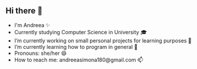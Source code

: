 ## Hi there 👋<br>
<ul>
  <li>I'm Andreea ✨</li>
  <li>Currently studying Computer Science in University 🎓</li>
  <li>I’m currently working on small personal projects for learning purposes 🔭</li>
  <li>I’m currently learning how to program in general 🌱</li>
  <li>Pronouns: she/her 😄</li>
  <li>How to reach me: andreeasimona180@gmail.com 📫</li>
</ul>
<!--
**Grigoras-Andreea/Grigoras-Andreea** is a ✨ _special_ ✨ repository because its `README.md` (this file) appears on your GitHub profile.

Here are some ideas to get you started:

- 🔭 I’m currently working on ...
- 🌱 I’m currently learning ...
- 👯 I’m looking to collaborate on ...
- 🤔 I’m looking for help with ...
- 💬 Ask me about ...
- 📫 How to reach me: ...
- 😄 Pronouns: ...
- ⚡ Fun fact: ...
-->
